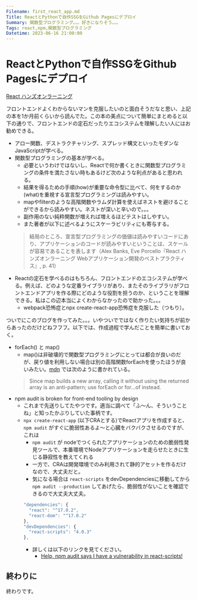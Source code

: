 ```yaml
---
Filename: first_react_app.md
Title: ReactとPythonで自作SSGをGithub Pagesにデプロイ
Summary: 関数型プログラミング。。。好きになりそう。。。
Tags: react,npm,関数型プログラミング
Datetime: 2023-06-16 21:00:00
---
```


# ReactとPythonで自作SSGをGithub Pagesにデプロイ

[React ハンズオンラーニング](https://www.oreilly.co.jp/books/9784873119380/)

フロントエンドよくわからないマンを克服したいのと面白そうだなと思い、上記の本を1か月前くらいから読んでた。この本の美点について簡単にまとめると以下の通りで、フロントエンドの定石だったりエコシステムを理解したい人にはお勧めできる。
- アロー関数、デストラクチャリング、スプレッド構文といったモダンなJavaScriptが学べる。
- 関数型プログラミングの基本が学べる。
  - 必要というわけではないし、Reactで何か書くときに関数型プログラミングの条件を満たさない時もあるけど次のような利点があると思われる。
  - 結果を得るための手順(how)が重要な命令型に比べて、何をするのか(what)を重視する宣言型プログラミングは読みやすい。
  - mapやfilterのような高階関数やラムダ計算を使えばネストを避けることができるから読みやすい。ネストが深いと辛いので。。。
  - 副作用のない純粋関数が増えれば増えるほどテストはしやすい。
  - また著者が以下に述べるようにスケーラビリティにも寄与する。
  > 結局のところ、宣言型プログラミングの価値は読みやすいコードにあり、アプリケーションのコードが読みやすいということは、スケールが容易であることを表します（Alex Banks, Eve Porcello『React ハンズオンラーニング Webアプリケーション開発のベストプラクティス』, p. 41）
- Reactの定石を学べるのはもちろん、フロントエンドのエコシステムが学べる。例えば、どのような定番ライブラリがあり、またそのライブラリがフロントエンドアプリを作る際にどのような役割を担うのか、ということを理解できる。私はこの辺本当によくわからなかったので助かった。。。
  - webpack恐怖症とnpx create-react-app恐怖症を克服した（つもり）。

ついでにこのブログを作ってみた。。。いやついでではなく作りたい気持ちが前からあったのだけどねフフフ。以下では、作成過程で学んだことを簡単に書いておく。

- forEach() と map()
  - map()は非破壊的で関数型プログラミングにとっては都合が良いのだが、戻り値を利用しない場合は別の高階関数forEachを使ったほうが良いみたい。[mdn](https://developer.mozilla.org/en-US/docs/Web/JavaScript/Reference/Global_Objects/Array/map) では次のように書かれている。
  > Since map builds a new array, calling it without using the returned array is an anti-pattern; use forEach or for...of instead.
- npm audit is broken for front-end tooling by design
  - これまで先送りしてたやつです。適当に調べて「ふ～ん、そういうことね」と知ったかぶりしていた事柄です。
  - ```npx create-react-app``` (以下CRAとする)でReactアプリを作成すると、 ```npm audit``` がすぐに脆弱性あるよ～と心臓をバクバクさせるのですが、これは
    - ```npm audit``` が nodeでつくられたアプリケーションのための脆弱性発見ツールで、本番環境でNodeアプリケーションを走らせたときに生じる静寂性を教えてくれる
    - 一方で、CRAは開発環境でのみ利用されて静的アセットを作るだけなので、大丈夫だと。
    - 気になる場合は ```react-scripts``` をdevDependenciesに移動してから ```npm audit --production``` してあげたら、脆弱性がないことを確認できるので大丈夫大丈夫。
    ```javascript
    "dependencies": {
      "react": "^17.0.2",
      "react-dom": "^17.0.2"
    },
    "devDependencies": {
      "react-scripts": "4.0.3"
    },
    ```
    - 詳しくは以下のリンクを見てください。
      - [Help, npm audit says I have a vulnerability in react-scripts!](https://github.com/facebook/create-react-app/issues/11174)

## 終わりに
終わりです。
